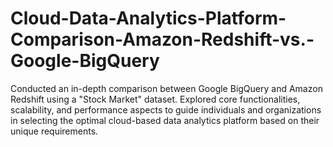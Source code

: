 # Cloud-Data-Analytics-Platform-Comparison-Amazon-Redshift-vs.-Google-BigQuery
Conducted an in-depth comparison between Google BigQuery and Amazon Redshift using a "Stock Market" dataset. Explored core functionalities, scalability, and performance aspects to guide individuals and organizations in selecting the optimal cloud-based data analytics platform based on their unique requirements.
